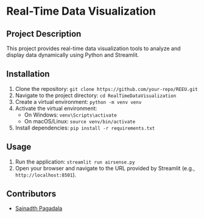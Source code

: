 # Real-Time Data Visualization

## Project Description
This project provides real-time data visualization tools to analyze and display data dynamically using Python and Streamlit.

## Installation
1. Clone the repository: `git clone https://github.com/your-repo/REEU.git`
2. Navigate to the project directory: `cd RealTimeDataVisualization`
3. Create a virtual environment: `python -m venv venv`
4. Activate the virtual environment:
   - On Windows: `venv\Scripts\activate`
   - On macOS/Linux: `source venv/bin/activate`
5. Install dependencies: `pip install -r requirements.txt`

## Usage
1. Run the application: `streamlit run airsense.py`
2. Open your browser and navigate to the URL provided by Streamlit (e.g., `http://localhost:8501`).

## Contributors
- [Sainadth Pagadala](https://github.com/your-profile)